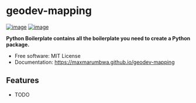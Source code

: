 # geodev-mapping


[![image](https://img.shields.io/pypi/v/geodev-mapping.svg)](https://pypi.python.org/pypi/geodev-mapping)
[![image](https://img.shields.io/conda/vn/conda-forge/geodev-mapping.svg)](https://anaconda.org/conda-forge/geodev-mapping)


**Python Boilerplate contains all the boilerplate you need to create a Python package.**


-   Free software: MIT License
-   Documentation: https://maxmarumbwa.github.io/geodev-mapping


## Features

-   TODO

